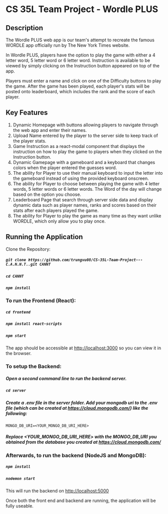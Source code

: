# CS 35L Team Project - Wordle PLUS

## Description

The Wordle PLUS web app is our team's attempt to recreate the famous WORDLE app officially run by The New York Times website. 

In Wordle PLUS, players have the option to play the game with either a 4 letter word, 5 letter word or 6 letter word. Instruction is available to be viewed by simply clicking on the Instruction button appeared on top of the app.

Players must enter a name and click on one of the Difficulty buttons to play the game. After the game has been played, each player's stats will be posted onto leaderboard, which includes the rank and the score of each player. 

## Key Features

  1. Dynamic Homepage with buttons allowing players to navigate through the web app and enter their names. 
  2. Upload Name entered by the player to the server side to keep track of the player stats.  
  3. Game Instruction as a react-modal component that displays the instruction on how to play the game to players when they clicked on the Instruction button.
  4. Dynamic Gamepage with a gameboard and a keyboard that changes colors when the player entered the guesses word. 
  5. The ability for Player to use their manual keyboard to input the letter into the gameboard instead of using the provided keyboard onscreen.
  6. The ability for Player to choose between playing the game with 4 letter words, 5 letter words or 6 letter words. The Word of the day will change based on the option you choose. 
  7. Leaderboard Page that search through server side data and display dynamic data such as player names, ranks and scores based on their stats after each players played the game.  
  8. The ability for Player to play the game as many time as they want unlike WORDLE, which only allow you to play once.


## Running the Application

Clone the Repository:

##### `git clone https://github.com/trungvu08/CS-35L-Team-Project---C.A.N.N.T..git CANNT`

##### `cd CANNT`

##### `npm install`

### To run the Frontend (React):

##### `cd frontend`

##### `npm install react-scripts`

##### `npm start`

The app should be accessible at
[http://localhost:3000](http://localhost:3000) so you can view it in the browser.

### To setup the Backend:

##### Open a second command line to run the backend server.

##### `cd server`

##### Create a .env file in the server folder. Add your mongodb uri to the .env file (which can be created at https://cloud.mongodb.com/) like the following:
`MONGO_DB_URI=<YOUR_MONGO_DB_URI_HERE>`

##### Replace <YOUR_MONGO_DB_URI_HERE> with the MONGO_DB_URI you obtained from the database you created at https://cloud.mongodb.com/

### Afterwards, to run the backend (NodeJS and MongoDB):

##### `npm install`

##### `nodemon start`

This will run the backend on [http://localhost:5000](http://localhost:5000)

Once both the front end and backend are running, the application will be fully useable.
